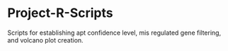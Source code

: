 # Project-R-Scripts
Scripts for establishing apt confidence level, mis regulated gene filtering, and volcano plot creation.
